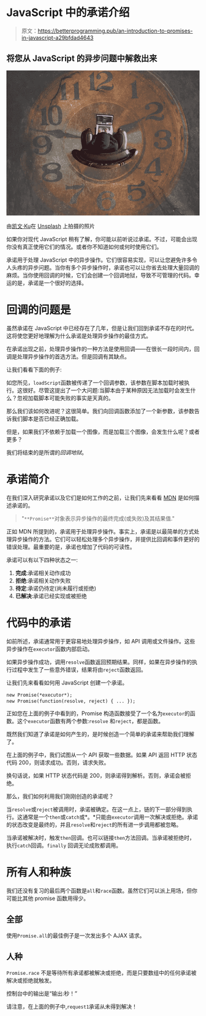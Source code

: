 # JavaScript 中的承诺介绍

> 原文：<https://betterprogramming.pub/an-introduction-to-promises-in-javascript-a29bfdad4643>

## 将您从 JavaScript 的异步问题中解救出来

![](img/e9b78143cd8b68c7ce56b1b2dfb17549.png)

由[凯文·Ku](https://unsplash.com/photos/aiyBwbrWWlo)在 [Unsplash](https://unsplash.com/) 上拍摄的照片

如果你对现代 JavaScript 稍有了解，你可能以前听说过承诺。不过，可能会出现你没有真正使用它们的情况。或者你不知道如何或何时使用它们。

承诺用于处理 JavaScript 中的异步操作。它们很容易实现，可以让您避免许多令人头疼的异步问题。当你有多个异步操作时，承诺也可以让你省去处理大量回调的麻烦。当你使用回调的时候，它们会创建一个回调地狱，导致不可管理的代码。幸运的是，承诺是一个很好的选择。

# 回调的问题是

虽然承诺在 JavaScript 中已经存在了几年，但是让我们回到承诺不存在的时代。这将使您更好地理解为什么承诺是处理异步操作的最佳方式。

在承诺出现之前，处理异步操作的一种方法是使用回调——在很长一段时间内，回调是处理异步操作的首选方法。但是回调有其缺点。

让我们看看下面的例子:

如您所见，`loadScript`函数被传递了一个回调参数，该参数在脚本加载时被执行。这很好。尽管这提出了一个大问题:当脚本由于某种原因无法加载时会发生什么？忽视加载脚本可能失败的事实是天真的。

那么我们该如何改进呢？这很简单。我们向回调函数添加了一个新参数，该参数告诉我们脚本是否已经正确加载。

但是，如果我们不依赖于加载一个图像，而是加载三个图像，会发生什么呢？或者更多？

我们将结束的是所谓的*回调地狱*。

# 承诺简介

在我们深入研究承诺以及它们是如何工作的之前，让我们先来看看 [MDN](https://developer.mozilla.org/en-US/docs/Web/JavaScript/Reference/Global_Objects/Promise) 是如何描述承诺的。

> "`**Promise**`对象表示异步操作的最终完成(或失败)及其结果值."

正如 MDN 所提到的，承诺用于处理异步操作。事实上，承诺是以最简单的方式处理异步操作的方法。它们可以轻松处理多个异步操作，并提供比回调和事件更好的错误处理。最重要的是，承诺也增加了代码的可读性。

承诺可以有以下四种状态之一:

1.  **完成**:承诺相关动作成功
2.  **拒绝**:承诺相关动作失败
3.  **待定**:承诺仍待定(尚未履行或拒绝)
4.  **已解决**:承诺已经实现或被拒绝

# 代码中的承诺

如前所述，承诺通常用于更容易地处理异步操作，如 API 调用或文件操作。这些异步操作在`executor`函数内部启动。

如果异步操作成功，调用`resolve`函数返回预期结果。同样，如果在异步操作的执行过程中发生了一些意外错误，结果将由`reject`函数返回。

让我们先来看看如何用 JavaScript 创建一个承诺。

```
new Promise(*executor*);
new Promise(function(resolve, reject) { ... });
```

正如您在上面的例子中看到的，Promise 构造函数接受了一个名为`executor`的函数。这个`executor`函数有两个参数:`resolve` 和`reject`，都是函数。

既然我们知道了承诺是如何产生的，是时候创造一个简单的承诺来帮助我们理解了。

在上面的例子中，我们试图从一个 API 获取一些数据。如果 API 返回 HTTP 状态代码 200，则请求成功。否则，请求失败。

换句话说，如果 HTTP 状态代码是 200，则承诺得到解析。否则，承诺会被拒绝。

那么，我们如何利用我们刚刚创造的承诺呢？

当`resolve`或`reject`被调用时，承诺被确定。在这一点上，链的下一部分得到执行。这通常是一个`then`或`catch`或*。*只能由`executor`调用一次解决或拒绝。承诺的状态改变是最终的，并且`resolve`和`reject`的所有进一步调用都被忽略。

当承诺被解决时，触发`then`回调。也可以链接`then`方法回调。当承诺被拒绝时，执行`catch`回调。`finally` 回调无论成败都调用。

# 所有人和种族

我们还没有复习的最后两个函数是`all`和`race`函数。虽然它们可以派上用场，但你可能比其他 promise 函数用得少。

## 全部

使用`Promise.all`的最佳例子是一次发出多个 AJAX 请求。

## 人种

`Promise.race` 不是等待所有承诺都被解决或拒绝，而是只要数组中的任何承诺被解决或拒绝就触发。

控制台中的输出是“输出:秒！”

请注意，在上面的例子中,`request1`承诺从未得到解决！